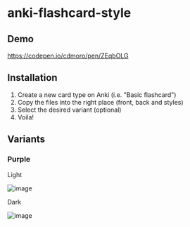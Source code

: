 # anki-flashcard-style

## Demo

https://codepen.io/cdmoro/pen/ZEqbOLG

## Installation

1. Create a new card type on Anki (i.e. "Basic flashcard")
2. Copy the files into the right place (front, back and styles)
3. Select the desired variant (optional)
4. Voila!

## Variants

### Purple

Light

![image](https://user-images.githubusercontent.com/28156761/231300730-789006cb-6ba9-4f04-8b20-3b69f137d85d.png)

Dark

![image](https://user-images.githubusercontent.com/28156761/231300686-e0aec108-da6c-45b3-8d57-9833448a1bce.png)
